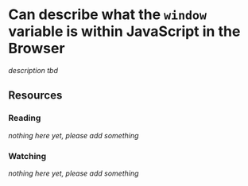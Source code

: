 # Can describe what the `window` variable is within JavaScript in the Browser
_description tbd_
## Resources
### Reading
_nothing here yet, please add something_
### Watching
_nothing here yet, please add something_
